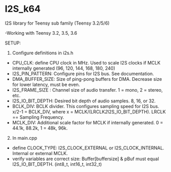 # I2S_k64

I2S library for Teensy sub family (Teensy 3.2/5/6)

-Working with Teensy 3.2, 3.5, 3.6

SETUP:
1) Configure definitions in i2s.h
  - CPU_CLK: define CPU clock in MHz. Used to scale I2S clocks if MCLK internally generated (96, 120, 144, 168, 180, 240)
  - I2S_PIN_PATTERN: Configure pins for I2S bus. See documentation.
  - DMA_BUFFER_SIZE: Size of ping-pong buffers for DMA. Decrease size for lower latency, must be even.
  - I2S_FRAME_SIZE : Channel size of audio transfer. 1 = mono, 2 = stereo, etc.
  - I2S_IO_BIT_DEPTH: Desired bit depth of audio samples. 8, 16, or 32.
  - BCLK_DIV: BCLK divider. This configures sampling speed for I2S bus.
      x/2-1 = BCLK_DIV, where x = MCLK/(LRCLK*2*I2S_IO_BIT_DEPTH). LRCLK == Sampling Frequency.
  - MCLK_DIV: Additional scale factor for MCLK if internally generated. 0 = 44.1k, 88.2k, 1 = 48k, 96k.

2) In main.cpp
  - define CLOCK_TYPE: I2S_CLOCK_EXTERNAL or I2S_CLOCK_INTERNAL. Internal or external MCLK.
  - verify variables are correct size: Buffer[buffersize] & pBuf must equal I2S_IO_BIT_DEPTH. (int8_t, int16_t, int32_t)
